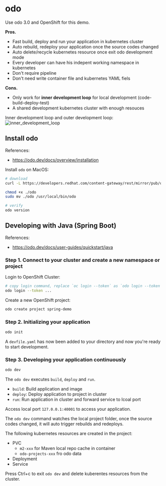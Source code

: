 # odo

Use odo 3.0 and OpenShift for this demo.

**Pros.**
- Fast build, deploy and run your application in kubernetes cluster
- Auto rebuild, redeploy your application once the source codes changed
- Auto delete/recycle kubernetes resource once exit odo development mode
- Every developer can have his indepent working namespace in kubernetes
- Don't require pipeline
- Don't need write container file and kubernetes YAML fiels

**Cons.**
- Only work for **inner development loop** for local development (code-build-deploy-test)
- A shared development kubernetes cluster with enough resouces


Inner development loop and outer development loop:
![inner_development_loop](https://developers.redhat.com/sites/default/files/styles/article_floated/public/blog/2020/05/To-Staging.png)

## Install odo

References:
- https://odo.dev/docs/overview/installation

Install `odo` on MacOS:

```bash
# download
curl -L https://developers.redhat.com/content-gateway/rest/mirror/pub/openshift-v4/clients/odo/v3.0.0~rc1/odo-darwin-amd64 -o odo

chmod +x ./odo
sudo mv ./odo /usr/local/bin/odo

# verify
odo version
```

## Developing with Java (Spring Boot)

References:
- https://odo.dev/docs/user-guides/quickstart/java

### Step 1. Connect to your cluster and create a new namespace or project

Login to OpenShift Cluster:
```bash
# copy login command, replace `oc login --token` as `odo login --token`
odo login --token ...
```

Create a new OpenShift project:
```bash
odo create project spring-demo
```

### Step 2. Initializing your application

```bash
odo init
```

A `devfile.yaml` has now been added to your directory and now you're ready to start development.

### Step 3. Developing your application continuously

```bash
odo dev
```

The `odo dev` executes `build`, `deploy` and `run`.

- `build`: Build application and image
- `deploy`: Deploy application to project in cluster
- `run`: Run application in cluster and forward service to lcoal port

Access local port `127.0.0.1:40001` to access your application.

The `odo dev` command watches the local project folder, once the source codes changed, it will auto trigger rebuilds and redeploys.

The following kubernetes resources are created in the project:
- PVC
    - `m2-xxx` for Maven local repo cache in container
    - `odo-projects-xxx` fro odo data
- Deployment
- Service

Press Ctrl+c to exit `odo dev` and delete kuberentes resources from the cluster.

